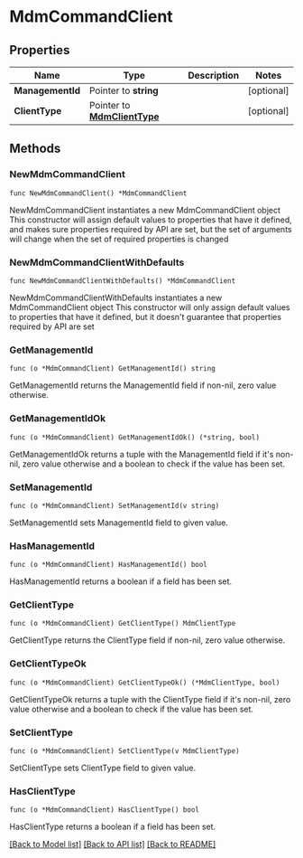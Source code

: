 # MdmCommandClient

## Properties

Name | Type | Description | Notes
------------ | ------------- | ------------- | -------------
**ManagementId** | Pointer to **string** |  | [optional] 
**ClientType** | Pointer to [**MdmClientType**](MdmClientType.md) |  | [optional] 

## Methods

### NewMdmCommandClient

`func NewMdmCommandClient() *MdmCommandClient`

NewMdmCommandClient instantiates a new MdmCommandClient object
This constructor will assign default values to properties that have it defined,
and makes sure properties required by API are set, but the set of arguments
will change when the set of required properties is changed

### NewMdmCommandClientWithDefaults

`func NewMdmCommandClientWithDefaults() *MdmCommandClient`

NewMdmCommandClientWithDefaults instantiates a new MdmCommandClient object
This constructor will only assign default values to properties that have it defined,
but it doesn't guarantee that properties required by API are set

### GetManagementId

`func (o *MdmCommandClient) GetManagementId() string`

GetManagementId returns the ManagementId field if non-nil, zero value otherwise.

### GetManagementIdOk

`func (o *MdmCommandClient) GetManagementIdOk() (*string, bool)`

GetManagementIdOk returns a tuple with the ManagementId field if it's non-nil, zero value otherwise
and a boolean to check if the value has been set.

### SetManagementId

`func (o *MdmCommandClient) SetManagementId(v string)`

SetManagementId sets ManagementId field to given value.

### HasManagementId

`func (o *MdmCommandClient) HasManagementId() bool`

HasManagementId returns a boolean if a field has been set.

### GetClientType

`func (o *MdmCommandClient) GetClientType() MdmClientType`

GetClientType returns the ClientType field if non-nil, zero value otherwise.

### GetClientTypeOk

`func (o *MdmCommandClient) GetClientTypeOk() (*MdmClientType, bool)`

GetClientTypeOk returns a tuple with the ClientType field if it's non-nil, zero value otherwise
and a boolean to check if the value has been set.

### SetClientType

`func (o *MdmCommandClient) SetClientType(v MdmClientType)`

SetClientType sets ClientType field to given value.

### HasClientType

`func (o *MdmCommandClient) HasClientType() bool`

HasClientType returns a boolean if a field has been set.


[[Back to Model list]](../README.md#documentation-for-models) [[Back to API list]](../README.md#documentation-for-api-endpoints) [[Back to README]](../README.md)


